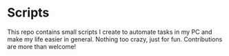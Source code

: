 # Scripts

This repo contains small scripts I create to automate tasks in my PC and make
my life easier in general. Nothing too crazy, just for fun.
Contributions are more than welcome!
